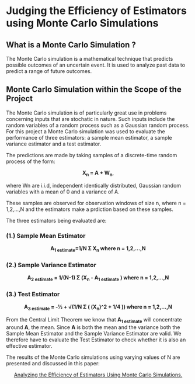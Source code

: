<h1>Judging the Efficiency of Estimators using Monte Carlo Simulations</h1>
<h2> What is a Monte Carlo Simulation ?</h2>
<p> The Monte Carlo simulation is a mathematical technique that predicts possible outcomes of an uncertain event.
  It is used to analyze past data to predict a range of future outcomes.
</p>
<h2>Monte Carlo Simulation within the Scope of the Project</h2>
  The Monte Carlo simulation is of particularly great use in problems concerning inputs that are stochatic in nature. 
  Such inputs include the random variables of a random process such as a Gaussian random process. For this project a Monte Carlo simulation was used to evaluate
  the performance of three estimators: a sample mean estimator, a sample variance estimator and a test estimator.
</p>
<p>The predictions are made by taking samples of a discrete-time random process of the form:</p>
<p align="center">
                          <strong>X<sub>n</sub> = A + W<sub>n</sub></strong>,
</p>
<p> where Wn are i.i.d, independent identically distributed, Gaussian random variables with a mean of 0 and a variance of A.</p>
<p>These samples are observed for observation windows of size n, where n = 1,2,...,N and the estimators make a prdiction based on these samples.</p>
<p>The three estimators being evaluated are:</p>
<h3>(1.) Sample Mean Estimator</h3>
<p align="center"> <strong>A<sub>1 estimate</sub>=1/N Σ </sub>X<sub>n</sub>       where n = 1,2,...,N</strong> </p>
<h3>(2.) Sample Variance Estimator</h3>
<p align="center">  <strong>A<sub>2 estimate</sub> = 1/(N-1) Σ (X<sub>n</sub> - A<sub>1 estimate</sub> )      where n = 1,2,...,N</p></strong>
<h3>(3.) Test Estimator</h3>
<p align = "center">  <strong>A<sub>3 estimate</sub> = -1⁄2 + √(1/N Σ ( (X<sub>n</sub>)^2  + 1/4  ))      where n = 1,2,...,N</strong></p>

<p>From the Central Limit Theorem we know that <strong>A<sub>1 estimate</sub></strong> will concentrate around <strong>A</strong>, the mean. Since <strong>A</strong> is both
the mean and the variance both the Sample Mean Estimator and the Sample Variance Estimator are valid. We therefore have to evaluate the 
Test Estimator to check whether it is also an effective estimator.</p>
<p>The results of the Monte Carlo simulations using varying values of N are presented and discussed in this paper:</p>
<p align="center"><a href="https://drive.google.com/file/d/1V60R5k1tzcOSemsl-SYUSmnPXGOdgx3H/view?usp=drive_link">Analyzing the Efficiency of Estimators Using Monte Carlo Simulations.</a></p>
